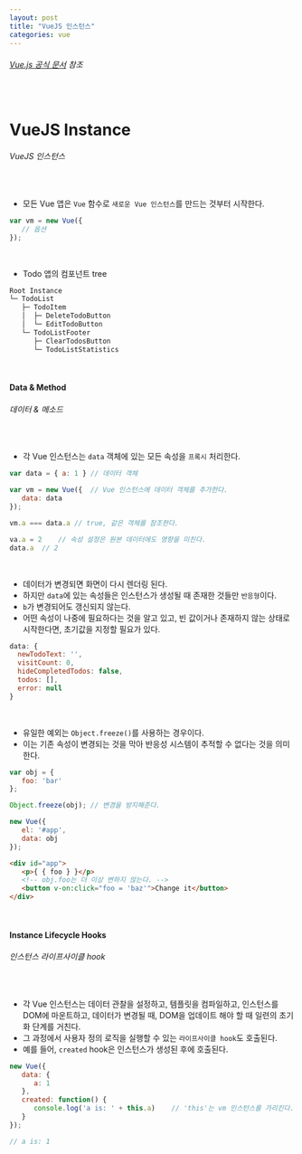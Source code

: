 ```yaml
---
layout: post
title: "VueJS 인스턴스"
categories: vue
---
```


###### [Vue.js 공식 문서](https://kr.vuejs.org/v2/guide/instance.html) 참조

<br>

# VueJS Instance

###### VueJS 인스턴스

<br>

- 모든 Vue 앱은 `Vue` 함수로 `새로운 Vue 인스턴스`를 만드는 것부터 시작한다.

```js
var vm = new Vue({
   // 옵션
});
```

<br>

- Todo 앱의 컴포넌트 tree

```js
Root Instance
└─ TodoList
   ├─ TodoItem
   │  ├─ DeleteTodoButton
   │  └─ EditTodoButton
   └─ TodoListFooter
      ├─ ClearTodosButton
      └─ TodoListStatistics
```

<br>

#### Data & Method

###### 데이터 & 메소드

<br>

- 각 Vue 인스턴스는 `data` 객체에 있는 모든 속성을 `프록시` 처리한다.

```js
var data = { a: 1 }	// 데이터 객체

var vm = new Vue({	// Vue 인스턴스에 데이터 객체를 추가한다.
   data: data
});

vm.a === data.a	// true, 같은 객체를 참조한다.

va.a = 2	// 속성 설정은 원본 데이터에도 영향을 미친다.
data.a	// 2
```

<br>

- 데이터가 변경되면 화면이 다시 렌더링 된다.
- 하지만 `data`에 있는 속성들은 인스턴스가 생성될 때 존재한 것들만 `반응형`이다.
- `b`가 변경되어도 갱신되지 않는다.
- 어떤 속성이 나중에 필요하다는 것을 알고 있고, 빈 값이거나 존재하지 않는 상태로 시작한다면, 초기값을 지정할 필요가 있다.

```js
data: {
  newTodoText: '',
  visitCount: 0,
  hideCompletedTodos: false,
  todos: [],
  error: null
}
```

<br>

- 유일한 예외는 `Object.freeze()`를 사용하는 경우이다.
- 이는 기존 속성이 변경되는 것을 막아 반응성 시스템이 추적할 수 없다는 것을 의미한다.

```js
var obj = {
   foo: 'bar'
};

Object.freeze(obj);	// 변경을 방지해준다.

new Vue({
   el: '#app',
   data: obj
});
```

```html
<div id="app">
   <p>{ { foo } }</p>
   <!-- obj.foo는 더 이상 변하지 않는다. -->
   <button v-on:click="foo = 'baz'">Change it</button>
</div>
```

<br>

#### Instance Lifecycle Hooks

###### 인스턴스 라이프사이클 hook

<br>

- 각 Vue 인스턴스는 데이터 관찰을 설정하고, 템플릿을 컴파일하고, 인스턴스를 DOM에 마운트하고, 데이터가 변경될 때, DOM을 업데이트 해야 할 때 일련의 초기화 단계를 거친다.
- 그 과정에서 사용자 정의 로직을 실행할 수 있는 `라이프사이클 hook`도 호출된다.
- 예를 들어, `created` hook은 인스턴스가 생성된 후에 호출된다.

```js
new Vue({
   data: {
      a: 1
   },
   created: function() {
      console.log('a is: ' + this.a)	// 'this'는 vm 인스턴스를 가리킨다.
   }
});

// a is: 1
```

<br>